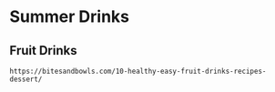 # Summer Drinks

## Fruit Drinks

```
https://bitesandbowls.com/10-healthy-easy-fruit-drinks-recipes-dessert/
```
